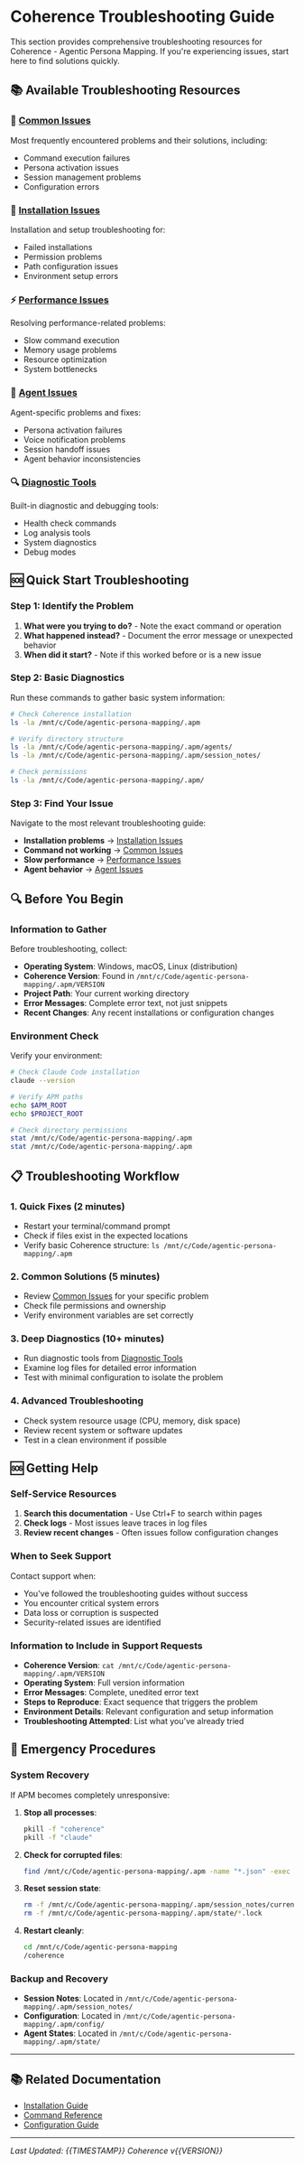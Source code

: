 # Coherence Troubleshooting Guide

This section provides comprehensive troubleshooting resources for Coherence - Agentic Persona Mapping. If you're experiencing issues, start here to find solutions quickly.

## 📚 Available Troubleshooting Resources

### 🔧 [Common Issues](common-issues.md)
Most frequently encountered problems and their solutions, including:
- Command execution failures
- Persona activation issues
- Session management problems
- Configuration errors

### 🚀 [Installation Issues](installation-issues.md)
Installation and setup troubleshooting for:
- Failed installations
- Permission problems
- Path configuration issues
- Environment setup errors

### ⚡ [Performance Issues](performance-issues.md)
Resolving performance-related problems:
- Slow command execution
- Memory usage problems
- Resource optimization
- System bottlenecks

### 🤖 [Agent Issues](agent-issues.md)
Agent-specific problems and fixes:
- Persona activation failures
- Voice notification problems
- Session handoff issues
- Agent behavior inconsistencies

### 🔍 [Diagnostic Tools](diagnostic-tools.md)
Built-in diagnostic and debugging tools:
- Health check commands
- Log analysis tools
- System diagnostics
- Debug modes

## 🆘 Quick Start Troubleshooting

### Step 1: Identify the Problem
1. **What were you trying to do?** - Note the exact command or operation
2. **What happened instead?** - Document the error message or unexpected behavior
3. **When did it start?** - Note if this worked before or is a new issue

### Step 2: Basic Diagnostics
Run these commands to gather basic system information:

```bash
# Check Coherence installation
ls -la /mnt/c/Code/agentic-persona-mapping/.apm

# Verify directory structure
ls -la /mnt/c/Code/agentic-persona-mapping/.apm/agents/
ls -la /mnt/c/Code/agentic-persona-mapping/.apm/session_notes/

# Check permissions
ls -la /mnt/c/Code/agentic-persona-mapping/.apm/
```

### Step 3: Find Your Issue
Navigate to the most relevant troubleshooting guide:
- **Installation problems** → [Installation Issues](installation-issues.md)
- **Command not working** → [Common Issues](common-issues.md)
- **Slow performance** → [Performance Issues](performance-issues.md)
- **Agent behavior** → [Agent Issues](agent-issues.md)

## 🔍 Before You Begin

### Information to Gather
Before troubleshooting, collect:
- **Operating System**: Windows, macOS, Linux (distribution)
- **Coherence Version**: Found in `/mnt/c/Code/agentic-persona-mapping/.apm/VERSION`
- **Project Path**: Your current working directory
- **Error Messages**: Complete error text, not just snippets
- **Recent Changes**: Any recent installations or configuration changes

### Environment Check
Verify your environment:

```bash
# Check Claude Code installation
claude --version

# Verify APM paths
echo $APM_ROOT
echo $PROJECT_ROOT

# Check directory permissions
stat /mnt/c/Code/agentic-persona-mapping/.apm
stat /mnt/c/Code/agentic-persona-mapping/.apm
```

## 📋 Troubleshooting Workflow

### 1. Quick Fixes (2 minutes)
- Restart your terminal/command prompt
- Check if files exist in the expected locations
- Verify basic Coherence structure: `ls /mnt/c/Code/agentic-persona-mapping/.apm`

### 2. Common Solutions (5 minutes)
- Review [Common Issues](common-issues.md) for your specific problem
- Check file permissions and ownership
- Verify environment variables are set correctly

### 3. Deep Diagnostics (10+ minutes)
- Run diagnostic tools from [Diagnostic Tools](diagnostic-tools.md)
- Examine log files for detailed error information
- Test with minimal configuration to isolate the problem

### 4. Advanced Troubleshooting
- Check system resource usage (CPU, memory, disk space)
- Review recent system or software updates
- Test in a clean environment if possible

## 🆘 Getting Help

### Self-Service Resources
1. **Search this documentation** - Use Ctrl+F to search within pages
2. **Check logs** - Most issues leave traces in log files
3. **Review recent changes** - Often issues follow configuration changes

### When to Seek Support
Contact support when:
- You've followed the troubleshooting guides without success
- You encounter critical system errors
- Data loss or corruption is suspected
- Security-related issues are identified

### Information to Include in Support Requests
- **Coherence Version**: `cat /mnt/c/Code/agentic-persona-mapping/.apm/VERSION`
- **Operating System**: Full version information
- **Error Messages**: Complete, unedited error text
- **Steps to Reproduce**: Exact sequence that triggers the problem
- **Environment Details**: Relevant configuration and setup information
- **Troubleshooting Attempted**: List what you've already tried

## 🔧 Emergency Procedures

### System Recovery
If APM becomes completely unresponsive:

1. **Stop all processes**:
   ```bash
   pkill -f "coherence"
   pkill -f "claude"
   ```

2. **Check for corrupted files**:
   ```bash
   find /mnt/c/Code/agentic-persona-mapping/.apm -name "*.json" -exec python -m json.tool {} \; > /dev/null
   ```

3. **Reset session state**:
   ```bash
   rm -f /mnt/c/Code/agentic-persona-mapping/.apm/session_notes/current_session.md
   rm -f /mnt/c/Code/agentic-persona-mapping/.apm/state/*.lock
   ```

4. **Restart cleanly**:
   ```bash
   cd /mnt/c/Code/agentic-persona-mapping
   /coherence
   ```

### Backup and Recovery
- **Session Notes**: Located in `/mnt/c/Code/agentic-persona-mapping/.apm/session_notes/`
- **Configuration**: Located in `/mnt/c/Code/agentic-persona-mapping/.apm/config/`
- **Agent States**: Located in `/mnt/c/Code/agentic-persona-mapping/.apm/state/`

---

## 📚 Related Documentation

- [Installation Guide](../01-getting-started/installation-verification.md)
- [Command Reference](../04-commands/README.md)
- [Configuration Guide](../05-configuration/README.md)

---

*Last Updated: {{TIMESTAMP}}*
*Coherence v{{VERSION}}*